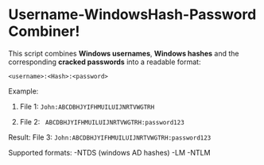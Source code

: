 # Username-WindowsHash-Password Combiner!
This script combines **Windows usernames**, **Windows hashes** and the corresponding **cracked passwords** into a readable format:

```<username>:<Hash>:<password>```


Example:

1. File 1:
      ```John:ABCDBHJYIFHMUILUIJNRTVWGTRH```
      
2. File 2:
      ``` ABCDBHJYIFHMUILUIJNRTVWGTRH:password123```

      
Result:
File 3:
    ```John:ABCDBHJYIFHMUILUIJNRTVWGTRH:password123```



Supported formats:
-NTDS (windows AD hashes)
-LM
-NTLM
